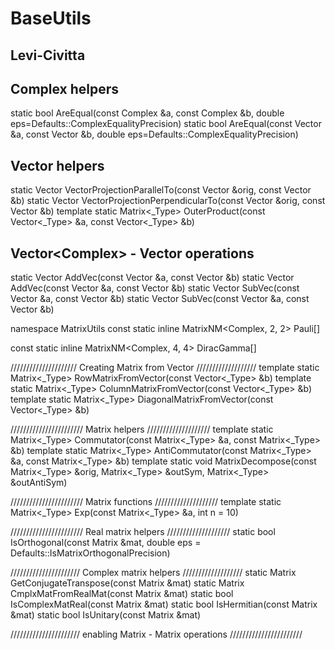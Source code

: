 # BaseUtils

## Levi-Civitta

## Complex helpers              
static bool AreEqual(const Complex &a, const Complex &b, double eps=Defaults::ComplexEqualityPrecision)
static bool AreEqual(const Vector<Complex> &a, const Vector<Complex> &b, double eps=Defaults::ComplexEqualityPrecision)

## Vector helpers
static Vector<Real> VectorProjectionParallelTo(const Vector<Real> &orig, const Vector<Real> &b)
static Vector<Real> VectorProjectionPerpendicularTo(const Vector<Real> &orig, const Vector<Real> &b)
template<class _Type>
static Matrix<_Type> OuterProduct(const Vector<_Type> &a, const Vector<_Type> &b)

## Vector\<Complex> - Vector<Real> operations
static Vector<Complex> AddVec(const Vector<Complex> &a, const Vector<Real> &b)
static Vector<Complex> AddVec(const Vector<Real> &a, const Vector<Complex> &b)
static Vector<Complex> SubVec(const Vector<Complex> &a, const Vector<Real> &b)
static Vector<Complex> SubVec(const Vector<Real> &a, const Vector<Complex> &b)


namespace MatrixUtils
const static inline MatrixNM<Complex, 2, 2> Pauli[]

const static inline MatrixNM<Complex, 4, 4> DiracGamma[]

/////////////////////             Creating Matrix from Vector             ///////////////////
template<class _Type>
static Matrix<_Type> RowMatrixFromVector(const Vector<_Type> &b)
template<class _Type>
static Matrix<_Type> ColumnMatrixFromVector(const Vector<_Type> &b)
template<class _Type>
static Matrix<_Type> DiagonalMatrixFromVector(const Vector<_Type> &b)

///////////////////////             Matrix helpers               ////////////////////
template<class _Type>
static Matrix<_Type> Commutator(const Matrix<_Type> &a, const Matrix<_Type> &b)
template<class _Type>
static Matrix<_Type> AntiCommutator(const Matrix<_Type> &a, const Matrix<_Type> &b)
template<class _Type>
static void MatrixDecompose(const Matrix<_Type> &orig, Matrix<_Type> &outSym, Matrix<_Type> &outAntiSym)

///////////////////////             Matrix functions               ////////////////////
template<class _Type>
static Matrix<_Type> Exp(const Matrix<_Type> &a, int n = 10)

///////////////////////             Real matrix helpers               ////////////////////
static bool IsOrthogonal(const Matrix<Real> &mat, double eps = Defaults::IsMatrixOrthogonalPrecision)

//////////////////////             Complex matrix helpers               ///////////////////
static Matrix<Complex> GetConjugateTranspose(const Matrix<Complex> &mat)
static Matrix<Complex> CmplxMatFromRealMat(const Matrix<Real> &mat)
static bool IsComplexMatReal(const Matrix<Complex> &mat)
static bool IsHermitian(const Matrix<Complex> &mat)
static bool IsUnitary(const Matrix<Complex> &mat)

//////////////////////         enabling Matrix<Complex> - Matrix<Real>  operations         ///////////////////////



